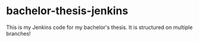 # bachelor-thesis-jenkins
This is my Jenkins code for my bachelor's thesis. It is structured on multiple branches!
